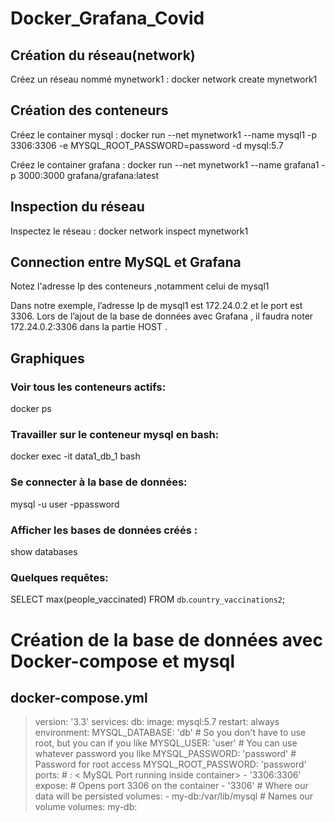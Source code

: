 # Docker_Grafana_Covid

## Création du réseau(network)

Créez un réseau nommé mynetwork1 : docker network create mynetwork1



## Création des conteneurs

Créez le container mysql : docker run --net mynetwork1 --name mysql1 -p 3306:3306 -e
 MYSQL_ROOT_PASSWORD=password -d mysql:5.7 

Créez le container grafana : docker run --net mynetwork1 --name grafana1 -p 3000:3000 grafana/grafana:latest

## Inspection du réseau

Inspectez le réseau : docker network inspect mynetwork1

## Connection entre MySQL et Grafana

Notez l'adresse Ip des conteneurs ,notamment celui de mysql1 

Dans notre exemple, l’adresse Ip de mysql1 est 172.24.0.2 et le port est 3306. 
Lors de l’ajout de la base de données avec Grafana , il faudra noter 172.24.0.2:3306 dans la partie HOST . 


## Graphiques

### Voir tous les conteneurs actifs:
docker ps

### Travailler sur le conteneur mysql en bash:
docker exec -it data1_db_1 bash

### Se connecter à la base de données:
mysql -u user -ppassword

### Afficher les bases de données créés : 
show databases

### Quelques requêtes:
SELECT max(people_vaccinated)
FROM `db`.`country_vaccinations2`;

# Création de la base de données avec Docker-compose et mysql

## docker-compose.yml 

<blockquote>
version: '3.3'
services:
  db:
    image: mysql:5.7
    restart: always
    environment:
      MYSQL_DATABASE: 'db'
      # So you don't have to use root, but you can if you like
      MYSQL_USER: 'user'
      # You can use whatever password you like
      MYSQL_PASSWORD: 'password'
      # Password for root access
      MYSQL_ROOT_PASSWORD: 'password'
    ports:
      # <Port exposed> : < MySQL Port running inside container>
      - '3306:3306'
    expose:
      # Opens port 3306 on the container
      - '3306'
      # Where our data will be persisted
    volumes:
      - my-db:/var/lib/mysql
# Names our volume
volumes:
  my-db:
</blockquote>
  
  
  
